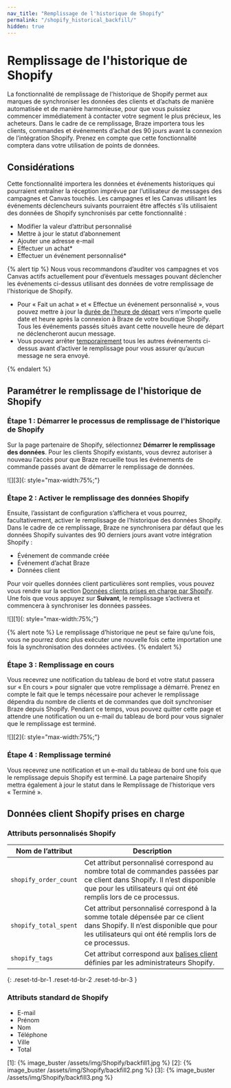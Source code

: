 ```yaml
---
nav_title: "Remplissage de l'historique de Shopify"
permalink: "/shopify_historical_backfill/"
hidden: true
---
```


# Remplissage de l'historique de Shopify 

La fonctionnalité de remplissage de l'historique de Shopify permet aux marques de synchroniser les données des clients et d’achats de manière automatisée et de manière harmonieuse, pour que vous puissiez commencer immédiatement à contacter votre segment le plus précieux, les acheteurs. Dans le cadre de ce remplissage, Braze importera tous les clients, commandes et événements d’achat des 90 jours avant la connexion de l’intégration Shopify. Prenez en compte que cette fonctionnalité comptera dans votre utilisation de points de données. 

## Considérations

Cette fonctionnalité importera les données et événements historiques qui pourraient entraîner la réception imprévue par l’utilisateur de messages des campagnes et Canvas touchés. Les campagnes et les Canvas utilisant les événements déclencheurs suivants pourraient être affectés s’ils utilisaient des données de Shopify synchronisés par cette fonctionnalité :
- Modifier la valeur d’attribut personnalisé
- Mettre à jour le statut d’abonnement 
- Ajouter une adresse e-mail
- Effectuer un achat*
- Effectuer un événement personnalisé*

{% alert tip %}
Nous vous recommandons d’auditer vos campagnes et vos Canvas actifs actuellement pour d’éventuels messages pouvant déclencher les événements ci-dessus utilisant des données de votre remplissage de l'historique de Shopify. 

- Pour « Fait un achat » et « Effectue un événement personnalisé », vous pouvez mettre à jour la [durée de l’heure de départ]({{site.baseurl}}/user_guide/engagement_tools/campaigns/building_campaigns/delivery_types/triggered_delivery/?redirected=true#step-4-assign-duration) vers n’importe quelle date et heure après la connexion à Braze de votre boutique Shopify. Tous les événements passés situés avant cette nouvelle heure de départ ne déclencheront aucun message. 
- Vous pouvez arrêter [temporairement]({{site.baseurl}}/user_guide/engagement_tools/campaigns/managing_campaigns/change_your_campaign_after_launch/#stopping-your-campaign) tous les autres événements ci-dessus avant d’activer le remplissage pour vous assurer qu’aucun message ne sera envoyé. 

{% endalert %}

## Paramétrer le remplissage de l'historique de Shopify

### Étape 1 : Démarrer le processus de remplissage de l'historique de Shopify

Sur la page partenaire de Shopify, sélectionnez **Démarrer le remplissage des données**. Pour les clients Shopify existants, vous devrez autoriser à nouveau l’accès pour que Braze recueille tous les événements de commande passés avant de démarrer le remplissage de données.

![][3]{: style="max-width:75%;"}

### Étape 2 : Activer le remplissage des données Shopify

Ensuite, l’assistant de configuration s’affichera et vous pourrez, facultativement, activer le remplissage de l'historique des données Shopify. Dans le cadre de ce remplissage, Braze ne synchronisera par défaut que les données Shopify suivantes des 90 derniers jours avant votre intégration Shopify :
- Événement de commande créée
- Événement d’achat Braze
- Données client

Pour voir quelles données client particulières sont remplies, vous pouvez vous rendre sur la section [Données clients prises en charge par Shopify](#supported-shopify-customer-data). Une fois que vous appuyez sur **Suivant**, le remplissage s’activera et commencera à synchroniser les données passées.

![][1]{: style="max-width:75%;"}

{% alert note %}
Le remplissage d’historique ne peut se faire qu’une fois, vous ne pourrez donc plus exécuter une nouvelle fois cette importation une fois la synchronisation des données activées.
{% endalert %}

### Étape 3 : Remplissage en cours

Vous recevrez une notification du tableau de bord et votre statut passera sur « En cours » pour signaler que votre remplissage a démarré. Prenez en compte le fait que le temps nécessaire pour achever le remplissage dépendra du nombre de clients et de commandes que doit synchroniser Braze depuis Shopify. Pendant ce temps, vous pouvez quitter cette page et attendre une notification ou un e-mail du tableau de bord pour vous signaler que le remplissage est terminé.

![][2]{: style="max-width:75%;"}

### Étape 4 : Remplissage terminé
Vous recevrez une notification et un e-mail du tableau de bord une fois que le remplissage depuis Shopify est terminé. La page partenaire Shopify mettra également à jour le statut dans le Remplissage de l’historique vers « Terminé ».

## Données client Shopify prises en charge

### Attributs personnalisés Shopify

| Nom de l’attribut | Description |
| --- | --- |
| `shopify_order_count` | Cet attribut personnalisé correspond au nombre total de commandes passées par ce client dans Shopify. Il n’est disponible que pour les utilisateurs qui ont été remplis lors de ce processus. |
| `shopify_total_spent` | Cet attribut personnalisé correspond à la somme totale dépensée par ce client dans Shopify. Il n’est disponible que pour les utilisateurs qui ont été remplis lors de ce processus. |
| `shopify_tags` | Cet attribut correspond aux [balises client](https://help.shopify.com/en/manual/shopify-admin/productivity-tools/using-tags#tag-types) définies par les administrateurs Shopify. |
{: .reset-td-br-1 .reset-td-br-2 .reset-td-br-3 }

### Attributs standard de Shopify
- E-mail
- Prénom
- Nom
- Téléphone
- Ville
- Total

[1]: {% image_buster /assets/img/Shopify/backfill1.jpg %} 
[2]: {% image_buster /assets/img/Shopify/backfill2.png %} 
[3]: {% image_buster /assets/img/Shopify/backfill3.png %} 